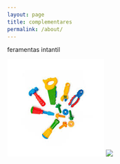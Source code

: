 ```yaml
---
layout: page
title: complementares
permalink: /about/
---
```


feramentas intantil

![](assets/ferramentas.png)
![](assets/ferramentasinfantil3.png)
